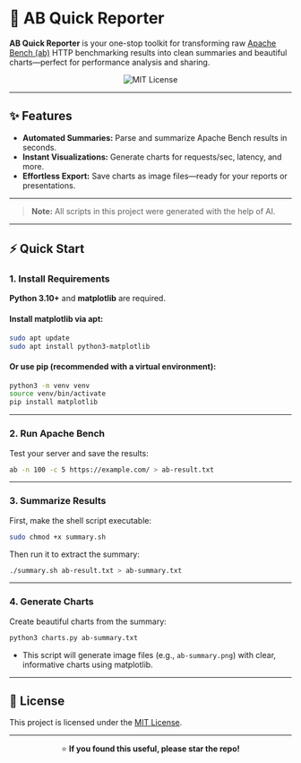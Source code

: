 # 🚀 AB Quick Reporter

**AB Quick Reporter** is your one-stop toolkit for transforming raw [Apache Bench (ab)](https://httpd.apache.org/docs/2.4/programs/ab.html) HTTP benchmarking results into clean summaries and beautiful charts—perfect for performance analysis and sharing.

<div align="center">
  <img src="https://img.shields.io/badge/License-MIT-1abc9c?style=for-the-badge&logo=github" alt="MIT License">
</div>

---

## ✨ Features

- **Automated Summaries:** Parse and summarize Apache Bench results in seconds.
- **Instant Visualizations:** Generate charts for requests/sec, latency, and more.
- **Effortless Export:** Save charts as image files—ready for your reports or presentations.

---

> **Note:** All scripts in this project were generated with the help of AI.

---

## ⚡️ Quick Start

### 1. Install Requirements

**Python 3.10+** and **matplotlib** are required.

#### Install matplotlib via apt:

```bash
sudo apt update
sudo apt install python3-matplotlib
```

#### Or use pip (recommended with a virtual environment):

```bash
python3 -m venv venv
source venv/bin/activate
pip install matplotlib
```

---

### 2. Run Apache Bench

Test your server and save the results:

```bash
ab -n 100 -c 5 https://example.com/ > ab-result.txt
```

---

### 3. Summarize Results

First, make the shell script executable:

```bash
sudo chmod +x summary.sh
```

Then run it to extract the summary:

```bash
./summary.sh ab-result.txt > ab-summary.txt
```

---

### 4. Generate Charts

Create beautiful charts from the summary:

```bash
python3 charts.py ab-summary.txt
```

- This script will generate image files (e.g., `ab-summary.png`) with clear, informative charts using matplotlib.

---

## 📄 License

This project is licensed under the [MIT License](LICENSE).

---

<div align="center">

:star: **If you found this useful, please star the repo!**

</div>
